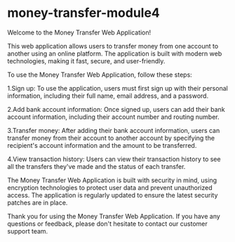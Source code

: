 # money-transfer-module4

Welcome to the Money Transfer Web Application!

This web application allows users to transfer money from one account to another using an online platform. The application is built with modern web technologies, making it fast, secure, and user-friendly.

To use the Money Transfer Web Application, follow these steps:

1.Sign up: To use the application, users must first sign up with their personal information, including their full name, email address, and a password.

2.Add bank account information: Once signed up, users can add their bank account information, including their account number and routing number.

3.Transfer money: After adding their bank account information, users can transfer money from their account to another account by specifying the recipient's account information and the amount to be transferred.

4.View transaction history: Users can view their transaction history to see all the transfers they've made and the status of each transfer.

The Money Transfer Web Application is built with security in mind, using encryption technologies to protect user data and prevent unauthorized access. The application is regularly updated to ensure the latest security patches are in place.

Thank you for using the Money Transfer Web Application. If you have any questions or feedback, please don't hesitate to contact our customer support team.
